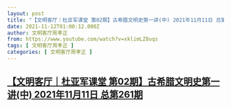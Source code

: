 ```yaml
---
layout: post
title: "【文明客厅｜杜亚军课堂 第02期】古希腊文明史第一讲(中) 2021年11月11日 总第261期"
date: 2021-11-12T01:00:12.000Z
author: 文明客厅周孝正
from: https://www.youtube.com/watch?v=xklimLZ8uqs
tags: [ 文明客厅周孝正 ]
categories: [ 文明客厅周孝正 ]
---
```

<!--1636678812000-->
[【文明客厅｜杜亚军课堂 第02期】古希腊文明史第一讲(中) 2021年11月11日 总第261期](https://www.youtube.com/watch?v=xklimLZ8uqs)
------

<div>

</div>
